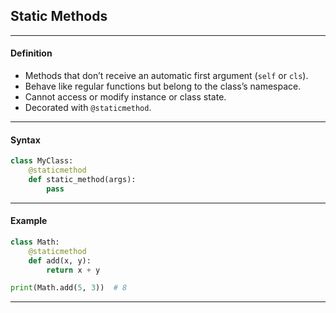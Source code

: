 ## **Static Methods**

---

#### **Definition**

* Methods that don’t receive an automatic first argument (`self` or `cls`).
* Behave like regular functions but belong to the class’s namespace.
* Cannot access or modify instance or class state.
* Decorated with `@staticmethod`.

---

#### **Syntax**

```python
class MyClass:
    @staticmethod
    def static_method(args):
        pass
```

---

#### **Example**

```python
class Math:
    @staticmethod
    def add(x, y):
        return x + y

print(Math.add(5, 3))  # 8
```

---